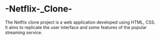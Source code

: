 # -Netflix-_Clone-
The Netflix clone project is a web application developed using HTML, CSS.
It aims to replicate the user interface and some features of the popular streaming service.
